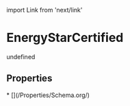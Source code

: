 import Link from 'next/link'
# EnergyStarCertified

undefined

## Properties

<Grid>
* [](/Properties/Schema.org/)

</Grid>

